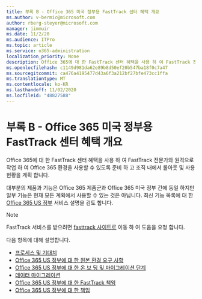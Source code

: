 ```yaml
---
title: 부록 B - Office 365 미국 정부용 FastTrack 센터 혜택 개요
ms.author: v-bermic@microsoft.com
author: rberg-steyer@microsoft.com
manager: jimmuir
ms.date: 11/2/20
ms.audience: ITPro
ms.topic: article
ms.service: o365-administration
localization_priority: None
description: Office 365에 대 한 FastTrack 센터 혜택을 사용 하 여 FastTrack 전문가와 원격으로 작업 하 여 Office 365 환경을 사용할 수 있도록 준비 하 고 조직 내에서 롤아웃 및 사용 현황을 계획 합니다.
ms.openlocfilehash: c1149d981da62e89b8d50ef20b547ba18f0c7a47
ms.sourcegitcommit: ca476a4195477d43a6f3a212bf27bfe473cc1ffa
ms.translationtype: MT
ms.contentlocale: ko-KR
ms.lasthandoff: 11/02/2020
ms.locfileid: "48827588"
---
```

# <a name="appendix-b---fasttrack-center-benefit-overview-for-office-365-us-government"></a>부록 B - Office 365 미국 정부용 FastTrack 센터 혜택 개요

Office 365에 대 한 FastTrack 센터 혜택을 사용 하 여 FastTrack 전문가와 원격으로 작업 하 여 Office 365 환경을 사용할 수 있도록 준비 하 고 조직 내에서 롤아웃 및 사용 현황을 계획 합니다. 
  
대부분의 제품과 기능은 Office 365 제품군과 Office 365 미국 정부 간에 동일 하지만 일부 기능은 현재 모든 계획에서 사용할 수 있는 것은 아닙니다. 최신 기능 목록에 대 한 [Office 365 US 정부](https://aka.ms/aboutgovcloud) 서비스 설명을 검토 합니다.

> [!NOTE]
> FastTrack 서비스를 받으려면 [fasttrack 사이트로](https://go.microsoft.com/fwlink/?linkid=780698) 이동 하 여 도움을 요청 합니다.  

다음 항목에 대해 설명합니다.
- [프로세스 및 기대치](process-and-expectations.md) 
- [Office 365 US 정부에 대 한 원본 환경 요구 사항](US-Gov-appendix-source-environment-expectations.md)   
- [Office 365 US 정부에 대 한 온 보 딩 및 마이그레이션 단계](US-Gov-appendix-onboarding-and-migration.md)
- [데이터 마이그레이션](data-migration.md)    
- [Office 365 US 정부에 대 한 FastTrack 책임](US-Gov-appendix-fasttrack-responsibilities.md)   
- [Office 365 US 정부에 대 한 책임](US-Gov-appendix-your-responsibilities.md)    

